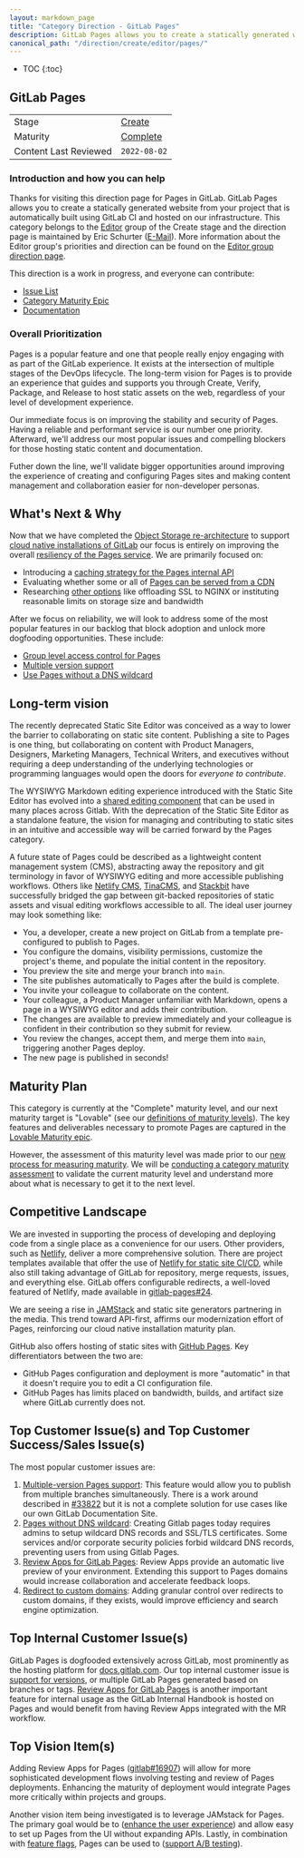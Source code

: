 ```yaml
---
layout: markdown_page
title: "Category Direction - GitLab Pages"
description: GitLab Pages allows you to create a statically generated website from your project that is automatically built using GitLab CI and hosted on our infrastructure.
canonical_path: "/direction/create/editor/pages/"
---
```


- TOC
{:toc}

## GitLab Pages

| | |
| --- | --- |
| Stage | [Create](/direction/dev/#create) |
| Maturity | [Complete](/direction/maturity/) |
| Content Last Reviewed | `2022-08-02` |

### Introduction and how you can help

Thanks for visiting this direction page for Pages in GitLab. GitLab Pages allows you to create a statically generated website from your project that is automatically built using GitLab CI and hosted on our infrastructure. This category belongs to the [Editor](/handbook/product/categories/#editor-group) group of the Create stage and the direction page is maintained by Eric Schurter ([E-Mail](mailto:eschurter@gitlab.com)). More information about the Editor group's priorities and direction can be found on the [Editor group direction page](/direction/create/editor/).

This direction is a work in progress, and everyone can contribute:

- [Issue List](https://gitlab.com/groups/gitlab-org/-/issues?scope=all&utf8=%E2%9C%93&state=opened&label_name[]=Category%3APages)
- [Category Maturity Epic](https://gitlab.com/groups/gitlab-org/-/epics/7766)
- [Documentation](https://docs.gitlab.com/ee/user/project/pages/) 

### Overall Prioritization

Pages is a popular feature and one that people really enjoy engaging with as part of the GitLab experience. It exists at the intersection of multiple stages of the DevOps lifecycle. The long-term vision for Pages is to provide an experience that guides and supports you through Create, Verify, Package, and Release to host static assets on the web, regardless of your level of development experience. 

Our immediate focus is on improving the stability and security of Pages. Having a reliable and performant service is our number one priority. Afterward, we'll address our most popular issues and compelling blockers for those hosting static content and documentation.

Futher down the line, we'll validate bigger opportunities around improving the experience of creating and configuring Pages sites and making content management and collaboration easier for non-developer personas.

## What's Next & Why

Now that we have completed the [Object Storage re-architecture](https://gitlab.com/groups/gitlab-org/-/epics/3901) to support [cloud native installations of GitLab](https://gitlab.com/gitlab-org/gitlab/issues/39586) our focus is entirely on improving the overall [resiliency of the Pages service](https://gitlab.com/groups/gitlab-org/-/epics/6729). We are primarily focused on: 

- Introducing a [caching strategy for the Pages internal API](https://gitlab.com/groups/gitlab-org/-/epics/7920)
- Evaluating whether some or all of [Pages can be served from a CDN](https://gitlab.com/groups/gitlab-org/-/epics/6757)
- Researching [other options](https://gitlab.com/groups/gitlab-org/-/epics/6729) like offloading SSL to NGINX or instituting reasonable limits on storage size and bandwidth

After we focus on reliability, we will look to address some of the most popular features in our backlog that block adoption and unlock more dogfooding opportunities. These include: 

- [Group level access control for Pages](https://gitlab.com/gitlab-org/gitlab/-/issues/254962)
- [Multiple version support](https://gitlab.com/gitlab-org/gitlab/-/issues/16208)
- [Use Pages without a DNS wildcard](https://gitlab.com/gitlab-org/gitlab/-/issues/17584)

## Long-term vision

The recently deprecated Static Site Editor was conceived as a way to lower the barrier to collaborating on static site content. Publishing a site to Pages is one thing, but collaborating on content with Product Managers, Designers, Marketing Managers, Technical Writers, and executives without requiring a deep understanding of the underlying technologies or programming languages would open the doors for _everyone to contribute_.

The WYSIWYG Markdown editing experience introduced with the Static Site Editor has evolved into a [shared editing component](/direction/create/editor/content_editor/) that can be used in many places across Gitlab. With the deprecation of the Static Site Editor as a standalone feature, the vision for managing and contributing to static sites in an intuitive and accessible way will be carried forward by the Pages category. 

A future state of Pages could be described as a lightweight content management system (CMS), abstracting away the repository and git terminology in favor of WYSIWYG editing and more accessible publishing workflows. Others like [Netlify CMS](https://www.netlifycms.org/), [TinaCMS](https://tina.io/), and [Stackbit](https://www.stackbit.com/) have successfully bridged the gap between git-backed repositories of static assets and visual editing workflows accessible to all. The ideal user journey may look something like: 

- You, a developer, create a new project on GitLab from a template pre-configured to publish to Pages.
- You configure the domains, visibility permissions, customize the project's theme, and populate the initial content in the repository.
- You preview the site and merge your branch into `main`.
- The site publishes automatically to Pages after the build is complete.
- You invite your colleague to collaborate on the content.
- Your colleague, a Product Manager unfamiliar with Markdown, opens a page in a WYSIWYG editor and adds their contribution.
- The changes are available to preview immediately and your colleague is confident in their contribution so they submit for review.
- You review the changes, accept them, and merge them into `main`, triggering another Pages deploy. 
- The new page is published in seconds!

## Maturity Plan

This category is currently at the "Complete" maturity level, and our next maturity target is "Lovable" (see our [definitions of maturity levels](/direction/maturity/)). The key features and deliverables necessary to promote Pages are captured in the [Lovable Maturity epic](https://gitlab.com/groups/gitlab-org/-/epics/8511).

However, the assessment of this maturity level was made prior to our [new process for measuring maturity](/handbook/engineering/ux/category-maturity-scorecards/). We will be [conducting a category maturity assessment](https://gitlab.com/gitlab-org/gitlab/-/issues/360965) to validate the current maturity level and understand more about what is necessary to get it to the next level. 

## Competitive Landscape

We are invested in supporting the process of developing and deploying code from a single place as a convenience for our users. Other providers, such as [Netlify](https://www.netlify.com/), deliver a more comprehensive solution. There are project templates available that offer the use of [Netlify for static site CI/CD](https://gitlab.com/pages?filter=netlify), while also still taking advantage of GitLab for repository, merge requests, issues, and everything else. GitLab offers configurable redirects, a well-loved featured of Netlify, made available in [gitlab-pages#24](https://gitlab.com/gitlab-org/gitlab-pages/-/issues/24).

We are seeing a rise in [JAMStack](https://jamstack.org/) and static site generators partnering in the media. This trend toward API-first, affirms our modernization effort of Pages, reinforcing our cloud native installation maturity plan. 

GitHub also offers hosting of static sites with [GitHub Pages](https://pages.github.com/). Key differentiators between the two are: 

- GitHub Pages configuration and deployment is more "automatic" in that it doesn't require you to edit a CI configuration file.
- GitHub Pages has limits placed on bandwidth, builds, and artifact size where GitLab currently does not.

## Top Customer Issue(s) and Top Customer Success/Sales Issue(s)

The most popular customer issues are:

1. [Multiple-version Pages support](https://gitlab.com/gitlab-org/gitlab/issues/16208): This feature would allow you to publish from multiple branches simultaneously. There is a work around described in [#33822](https://gitlab.com/gitlab-org/gitlab/-/issues/33822) but it is not a complete solution for use cases like our own GitLab Documentation Site.
1. [Pages without DNS wildcard](https://gitlab.com/gitlab-org/gitlab/issues/17584): Creating Gitlab pages today requires admins to setup wildcard DNS records and SSL/TLS certificates. Some services and/or corporate security policies forbid wildcard DNS records, preventing users from using Gitlab Pages.
1. [Review Apps for GitLab Pages](https://gitlab.com/gitlab-org/gitlab/-/issues/16907): Review Apps provide an automatic live preview of your environment. Extending this support to Pages domains would increase collaboration and accelerate feedback loops.
1. [Redirect to custom domains](https://gitlab.com/gitlab-org/gitlab/-/issues/14243): Adding granular control over redirects to custom domains, if they exists, would improve efficiency and search engine optimization.

## Top Internal Customer Issue(s)

GitLab Pages is dogfooded extensively across GitLab, most prominently as the hosting platform for [docs.gitlab.com](https://docs.gitlab.com). Our top internal customer issue is [support for versions](https://gitlab.com/gitlab-org/gitlab/issues/16208), or multiple GitLab Pages generated based on branches or tags. [Review Apps for GitLab Pages](https://gitlab.com/gitlab-org/gitlab/-/issues/16907) is another important feature for internal usage as the GitLab Internal Handbook is hosted on Pages and would benefit from having Review Apps integrated with the MR workflow.

## Top Vision Item(s)

Adding Review Apps for Pages ([gitlab#16907](https://gitlab.com/gitlab-org/gitlab/issues/16907)) will allow for more sophisticated development flows involving testing and review of Pages deployments. Enhancing the maturity of deployment would integrate Pages more critically within projects and groups. 

Another vision item being investigated is to leverage JAMstack for Pages. The primary goal would be to ([enhance the user experience](https://gitlab.com/groups/gitlab-org/-/epics/2179)) and allow easy to set up Pages from the UI without expanding APIs. Lastly, in combination with [feature flags](/direction/release/feature_flags/), Pages can be used to ([support A/B testing](https://gitlab.com/gitlab-org/gitlab/issues/14122)). 
